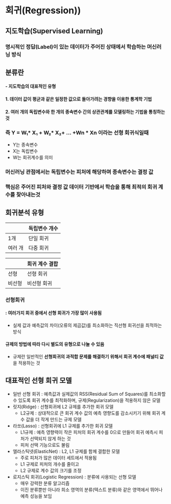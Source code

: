 # 회귀(Regression))

## 지도학습(Supervised Learning)
### 명시적인 정답(Label)이 있는 데이터가 주어진 상태에서 학습하는 머신러닝 방식
## 분류란
####  - 지도학습의 대표적인 유형
#### 1. 데이터 값이 평균과 같은 일정한 값으로 돌아가려는 경향을 이용한 통계학 기법
#### 2. 여러 개의 독립변수와 한 개의 종속변수 간의 상관관계를 모델링하는 기법을 통칭하는 것
### 즉 Y = W₁* X₁ + W₂* X₂+ ... +Wn * Xn 이라는 선형 회귀식일때
- Y는 종속변수
- X는 독립변수
- W는 회귀계수를 의미
### 머신러닝 관점에서는 독립변수는 피처에 해당하며 종속변수는 결정 값
### 핵심은 주어진 피처와 결정 값 데이터 기반에서 학습을 통해 **최적의 회귀 계수**를 찾아내는것

## 회귀분석 유형
||독립변수 개수| 
|--|--|
|1개|단일 회귀|
|여러 개|다중 회귀| 

||회귀 계수 결합|
|--|--|
|선형|선형 회귀|
|비선형|비선형 회귀|

### 선형회귀
#### : 여러가지 회귀 중에서 선형 회귀가 가장 많이 사용됨
- 실제 값과 예측값의 차이(오류의 제곱값)를 최소화하는 직선형 회귀선을 최적하는 방식
#### 규제의 방법에 따라 다시 별도의 유형으로 나눌 수 있음
- 규제란 일반적인 **선형회귀의 과적합 문제를 해결하기 위해서 회귀 계수에 패널티 값**을 적용하는 것
## 대표적인 선형 회귀 모델
- 일반 선형 회귀 : 예측값과 실제값의 RSS(Residual Sum of Squares)를 최소화할 수 있도록 회귀 계수를 최적화하며, 규제(Regularization)을 적용하지 않은 모델
- 릿지(Ridge) : 선형회귀에 L2 규제를 추가한 회귀 모델
    - L2규제 :  상대적으로 큰 회귀 계수 값의 예측 영향도를 감소시키기 위해 회귀 계수 값을 더 작게 만드는 규제 모델
- 라쏘(Lasso) : 선형회귀에 L1 규제를 추가한 회귀 모델
    - L1규제 : 예측 영향력이 작은 피처의 회귀 계수를 0으로 만들어 회귀 예측시 피처가 선택되지 않게 하는 것
    - 피처 선택 기능으로도 불림
- 엘라스틱넷(ElasticNet) : L2, L1 규제를 함께 결합한 모델
    - 주로 피처가 많은 데이터 세트에서 적용됨
    - L1 규제로 피처의 개수를 줄이고
    - L2 규제로 계수 값의 크기를 조정
- 로지스틱 회귀(Logistic Regression) : 분류에 사용되는 선형 모델
    - 매우 강력한 분류 알고리즘 
    - 이진 분류뿐만 아니라 희소 영역의 분류(텍스트 분류)와 같은 영역에서 뛰어나 예측 성능을 보임
